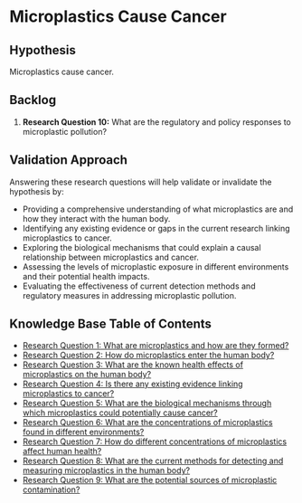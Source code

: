 # Microplastics Cause Cancer

## Hypothesis

Microplastics cause cancer.

## Backlog

1. **Research Question 10:** What are the regulatory and policy responses to microplastic pollution?

## Validation Approach

Answering these research questions will help validate or invalidate the hypothesis by:

- Providing a comprehensive understanding of what microplastics are and how they interact with the human body.
- Identifying any existing evidence or gaps in the current research linking microplastics to cancer.
- Exploring the biological mechanisms that could explain a causal relationship between microplastics and cancer.
- Assessing the levels of microplastic exposure in different environments and their potential health impacts.
- Evaluating the effectiveness of current detection methods and regulatory measures in addressing microplastic pollution.

## Knowledge Base Table of Contents

* [Research Question 1: What are microplastics and how are they formed?](./Research_Question_1_What_are_microplastics_and_how_are_they_formed.md)
* [Research Question 2: How do microplastics enter the human body?](./Research_Question_2_How_do_microplastics_enter_the_human_body.md)
* [Research Question 3: What are the known health effects of microplastics on the human body?](./Research_Question_3_Known_Health_Effects_of_Microplastics_on_Human_Body.md)
* [Research Question 4: Is there any existing evidence linking microplastics to cancer?](./Research_Question_4_Existing_Evidence_Linking_Microplastics_to_Cancer.md)
* [Research Question 5: What are the biological mechanisms through which microplastics could potentially cause cancer?](./Research_Question_5_Biological_Mechanisms_of_Microplastics_Causing_Cancer.md)
* [Research Question 6: What are the concentrations of microplastics found in different environments?](./Research_Question_6_Concentrations_of_Microplastics_in_Different_Environments.md)
* [Research Question 7: How do different concentrations of microplastics affect human health?](./Research_Question_7_How_do_different_concentrations_of_microplastics_affect_human_health.md)
* [Research Question 8: What are the current methods for detecting and measuring microplastics in the human body?](./Research_Question_8_Current_Methods_for_Detecting_and_Measuring_Microplastics_in_the_Human_Body.md)
* [Research Question 9: What are the potential sources of microplastic contamination?](./Research_Question_9_Potential_Sources_of_Microplastic_Contamination.md)